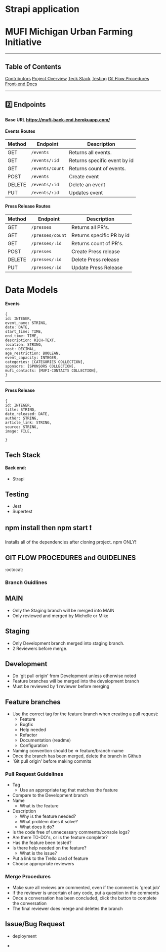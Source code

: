 # Strapi application

# MUFI Michigan Urban Farming Initiative

---

## Table of Contents

[Contributors](https://github.com/Michigan-Urban-Farming-Initiative/MUFI#mufi-contributors)
[Project Overview](https://github.com/Michigan-Urban-Farming-Initiative/MUFI#save-this-job-project-overview)
[Teck Stack](https://github.com/Michigan-Urban-Farming-Initiative/MUFI#tech-stack)
[Testing](https://github.com/Michigan-Urban-Farming-Initiative/MUFI#testing-front-end)
[Git Flow Procedures](https://github.com/Michigan-Urban-Farming-Initiative/MUFI#gitflo-procedures-and-guidlines)
[Front-end Docs](https://github.com/Michigan-Urban-Farming-Initiative/MUFI/tree/main/mufi-fe#readme)

---

## 2️⃣ Endpoints

#### Base URL https://mufi-back-end.herokuapp.com/

#### Events Routes

| Method | Endpoint        | Description                  |
| ------ | --------------- | ---------------------------- |
| GET    | `/events`       | Returns all events.          |
| GET    | `/events/:id`   | Returns specific event by id |
| GET    | `/events/count` | Returns count of events.     |
| POST   | `/events`       | Create event                 |
| DELETE | `/events/:id`   | Delete an event              |
| PUT    | `/events/:id`   | Updates event                |

#### Press Release Routes

| Method | Endpoint         | Description               |
| ------ | ---------------- | ------------------------- |
| GET    | `/presses`       | Returns all PR's.         |
| GET    | `/presses/count` | Returns specific PR by id |
| GET    | `/presses/:id`   | Returns count of PR's.    |
| POST   | `/presses`       | Create Press release      |
| DELETE | `/presses/:id`   | Delete Press release      |
| PUT    | `/presses/:id`   | Update Press Release      |

# Data Models

#### Events

    {
    id: INTEGER,
    event_name: STRING,
    date: DATE,
    start_time: TIME,
    end_time: TIME,
    description: RICH-TEXT,
    location: STRING,
    cost: DECIMAL,
    age_restriction: BOOLEAN,
    event_capacity: INTEGER,
    categories: [CATEGORIES COLLECTION],
    sponsors: [SPONSORS COLLECTION],
    mufi_contacts: [MUFI-CONTACTS COLLECTION],
    }

---

#### Press Release

    {
    id: INTEGER,
    title: STRING,
    date_released: DATE,
    author: STRING,
    article_link: STRING,
    source: STRING,
    image: FILE,

    }

## Tech Stack

#### Back end:

- Strapi

## Testing

- Jest
- Supertest

## npm install then npm start :exclamation:

Installs all of the dependencies after cloning project. npm ONLY!

## GIT FLOW PROCEDURES and GUIDELINES

:octocat:

### Branch Guidlines

## MAIN

- Only the Staging branch will be merged into MAIN
- Only reviewed and merged by Michelle or Mike

## Staging

- Only Development branch merged into staging branch.
- 2 Reviewers before merge.

## Development

- Do 'git pull origin' from Development unless otherwise noted
- Feature branches will be merged into the development branch
- Must be reviewed by 1 reviewer before merging

## Feature branches

- Use the correct tag for the feature branch when creating a pull request:
  - Feature
  - Bugfix
  - Help needed
  - Refactor
  - Documentation (readme)
  - Configuration
- Naming convention should be ⇒ feature/branch-name
- Once the branch has been merged, delete the branch in Github
- 'Git pull origin' before making commits

### Pull Request Guidelines

- Tag
  - Use an appropriate tag that matches the feature
- Compare to the Development branch
- Name
  - What is the feature
- Description
  - Why is the feature needed?
  - What problem does it solve?
  - What does it do?
- Is the code free of unnecessary comments/console logs?
- Are there TO-DO's, or is the feature complete?
- Has the feature been tested?
- Is there help needed on the feature?
  - What is the issue?
- Put a link to the Trello card of feature
- Choose appropriate reviewers

### Merge Procedures

- Make sure all reviews are commented, even if the comment is 'great job'
- If the reviewer is uncertain of any code, put a question in the comments
- Once a conversation has been concluded, click the button to complete the conversation
- The final reviewer does merge and deletes the branch

## Issue/Bug Request

- deployment

-
